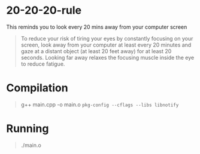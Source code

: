 # 20-20-20-rule

This reminds you to look every 20 mins away from your computer screen

>To reduce your risk of tiring your eyes by constantly focusing on your screen, look away from your computer at least every 20 minutes and gaze at a distant object (at least 20 feet away) for at least 20 seconds.  Looking far away relaxes the focusing muscle inside the eye to reduce fatigue.


# Compilation

>g++ main.cpp -o main.o `pkg-config --cflags --libs libnotify`

# Running 
>./main.o
